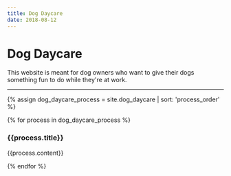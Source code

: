 ```yaml
---
title: Dog Daycare
date: 2018-08-12
---
```


# Dog Daycare

This website is meant for dog owners who want to give their dogs something fun to do while they're at work.

---

{% assign dog_daycare_process = site.dog_daycare | sort: 'process_order' %}

{% for process in dog_daycare_process %}

### {{process.title}}

{{process.content}}

{% endfor %}